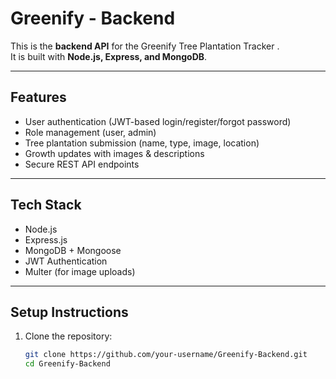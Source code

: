 #  Greenify - Backend

This is the **backend API** for the Greenify Tree Plantation Tracker .  
It is built with **Node.js, Express, and MongoDB**.

---

## Features
- User authentication (JWT-based login/register/forgot password)
- Role management (user, admin)
- Tree plantation submission (name, type, image, location)
- Growth updates with images & descriptions
- Secure REST API endpoints

---

## Tech Stack
- Node.js
- Express.js
- MongoDB + Mongoose
- JWT Authentication
- Multer (for image uploads)

---

## Setup Instructions

1. Clone the repository:
   ```bash
   git clone https://github.com/your-username/Greenify-Backend.git
   cd Greenify-Backend
